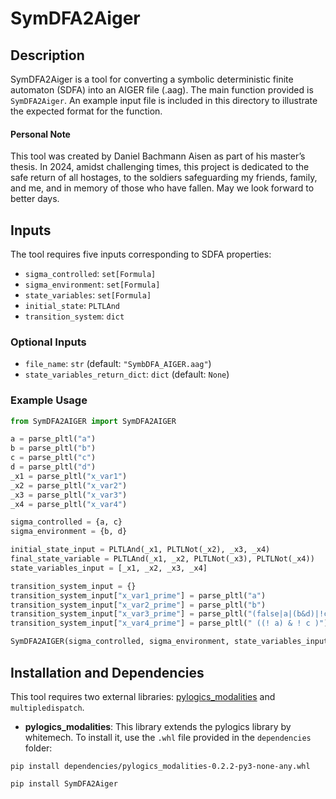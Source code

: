 # SymDFA2Aiger

## Description

SymDFA2Aiger is a tool for converting a symbolic deterministic finite automaton (SDFA) into an AIGER file (.aag). The main function provided is `SymDFA2Aiger`. 
An example input file is included in this directory to illustrate the expected format for the function.

#### Personal Note
This tool was created by Daniel Bachmann Aisen as part of his master’s thesis. 
In 2024, amidst challenging times, this project is dedicated to the safe return of all hostages, to the soldiers safeguarding my friends, family, and me, and in memory of those who have fallen. 
May we look forward to better days.

## Inputs

The tool requires five inputs corresponding to SDFA properties:

- `sigma_controlled`: `set[Formula]`
- `sigma_environment`: `set[Formula]`
- `state_variables`: `set[Formula]`
- `initial_state`: `PLTLAnd`
- `transition_system`: `dict`

### Optional Inputs

- `file_name`: `str` (default: `"SymbDFA_AIGER.aag"`)
- `state_variables_return_dict`: `dict` (default: `None`)

### Example Usage

```python
from SymDFA2AIGER import SymDFA2AIGER

a = parse_pltl("a")
b = parse_pltl("b")
c = parse_pltl("c")
d = parse_pltl("d")
_x1 = parse_pltl("x_var1")
_x2 = parse_pltl("x_var2")
_x3 = parse_pltl("x_var3")
_x4 = parse_pltl("x_var4")

sigma_controlled = {a, c}
sigma_environment = {b, d}

initial_state_input = PLTLAnd(_x1, PLTLNot(_x2), _x3, _x4)
final_state_variable = PLTLAnd(_x1, _x2, PLTLNot(_x3), PLTLNot(_x4))
state_variables_input = [_x1, _x2, _x3, _x4]

transition_system_input = {}
transition_system_input["x_var1_prime"] = parse_pltl("a")
transition_system_input["x_var2_prime"] = parse_pltl("b")
transition_system_input["x_var3_prime"] = parse_pltl("(false|a|(b&d)|!c)")
transition_system_input["x_var4_prime"] = parse_pltl(" ((! a) & ! c )")

SymDFA2AIGER(sigma_controlled, sigma_environment, state_variables_input, initial_state_input, transition_system_input, final_state_variable, "experiment_aiger.aag")
```


## Installation and Dependencies

This tool requires two external libraries: [pylogics_modalities](https://github.com/danielaisen/pylogics_modalities) and `multipledispatch`.

- **pylogics_modalities**: This library extends the pylogics library by whitemech. To install it, use the `.whl` file provided in the `dependencies` folder:

`pip install dependencies/pylogics_modalities-0.2.2-py3-none-any.whl`

```bash
pip install SymDFA2Aiger
